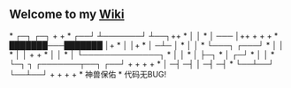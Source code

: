 

## Welcome to my [Wiki](https://github.com/ziyeZzz/blog/wiki)



 \*      ┌─┐       ┌─┐ + +
 \*   ┌──┘ ┴───────┘ ┴──┐++
 \*   │                 │
 \*   │       ───       │++ + + +
 \*   ███████───███████ │+
 \*   │                 │+
 \*   │       ─┴─       │
 \*   │                 │
 \*   └───┐         ┌───┘
 \*       │         │
 \*       │         │   + +
 \*       │         │
 \*       │         └──────────────┐
 \*       │                        │
 \*       │                        ├─┐
 \*       │                        ┌─┘
 \*       │                        │
 \*       └─┐  ┐  ┌───────┬──┐  ┌──┘  + + + +
 \*         │ ─┤ ─┤       │ ─┤ ─┤
 \*         └──┴──┘       └──┴──┘  + + + +
 \*                神兽保佑
 \*               代码无BUG!

